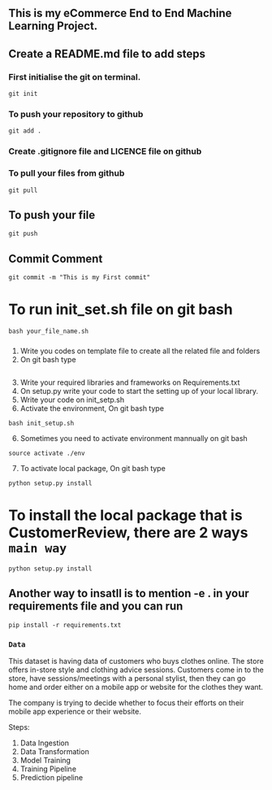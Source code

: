 ## This is my eCommerce End to End Machine Learning Project.

## Create a README.md file to add steps

### First initialise the git on terminal.

```
git init
```

### To push your repository to github
```
git add .
```
### Create .gitignore file and LICENCE file on github 

### To pull your files from github 

```
git pull
```

## To push your file

```
git push
```
## Commit Comment
```
git commit -m "This is my First commit"
```

# To run init_set.sh file on git bash
```
bash your_file_name.sh
```
### 
1. Write you codes on template file to create all the related file and folders
2. On git bash type 
``` python template.py 
```
3. Write your required libraries and frameworks on Requirements.txt
4. On setup.py write your code to start the setting up of your local library.
5. Write your code on init_setp.sh
5. Activate the environment, On git bash type 
``` 
bash init_setup.sh
```
6. Sometimes you need to activate environment mannually on git bash
```
source activate ./env
```
7. To activate local package, On git bash type

```
python setup.py install
```

# To install the local package that is CustomerReview, there are 2 ways  `main way`
```
python setup.py install
```

## Another way to insatll is to mention -e . in your requirements file and you can run 
```
pip install -r requirements.txt 
```
### ```Data ```
This dataset is having data of customers who buys clothes online. The store offers in-store style and clothing advice sessions. Customers come in to the store, have sessions/meetings with a personal stylist, then they can go home and order either on a mobile app or website for the clothes they want.

The company is trying to decide whether to focus their efforts on their mobile app experience or their website.

Steps:
1. Data Ingestion
2. Data Transformation
3. Model Training
4. Training Pipeline
5. Prediction pipeline
